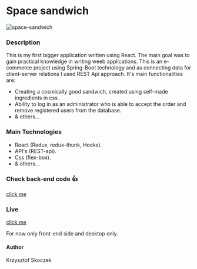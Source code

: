 # Space sandwich
![space-sandwich](https://user-images.githubusercontent.com/47790273/92449372-414d0880-f1ba-11ea-92e8-f19cdd06c29d.png)

### Description
This is my first bigger application written using React. The main goal was to gain practical knowledge in writing weeb applications. This is an e-commerce project using Spring-Boot technology and as connecting data for client-server relations I used REST Api approach.  It's main functionalities are:
- Creating a cosmically good sandwich, created using self-made ingredients in css .
- Ability to log in as an administrator who is able to accept the order and remove registered users from the database.
- & others...

### Main Technologies 
- React (Redux, redux-thunk, Hooks).
- API's (REST-api).
- Css (flex-box).
- & others...

### Check back-end code :+1:
[click me](https://github.com/jumper2210/space_sandwich-server_side)

### Live
[click me](https://trusting-hopper-468785.netlify.app/)

For now only front-end side and desktop only.
#### Author
Krzysztof Skoczek
